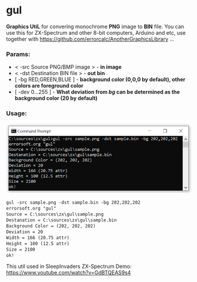 # gul
**Graphics UtiL** for convering monochrome **PNG** image to **BIN** file.
You can use this for ZX-Spectrum and other 8-bit computers, Arduino and etc, use together with https://github.com/errorcalc/AnotherGraphicsLibrary ...

### Params:
* < -src Source PNG/BMP image > - **in image**
* < -dst Destination BIN file > - **out bin**
* [ -bg RED,GREEN,BLUE ] - **background color (0,0,0 by default), other colors are foreground color**
* [ -dev 0...255 ] - **What deviation from *bg* can be determined as the background color (20 by default)**

### Usage:
![screen](screen.png)
```
gul -src sample.png -dst sample.bin -bg 202,202,202
errorsoft.org "gul"
Source = C:\sources\zx\gul\sample.png
Destanation = C:\sources\zx\gul\sample.bin
Background Color = (202, 202, 202)
Deviation = 20
Width = 166 (20.75 attr)
Height = 100 (12.5 attr)
Size = 2100
ok!
```

This util used in SleepInvaders ZX-Spectrum Demo: https://www.youtube.com/watch?v=GdBTQEAS9s4

